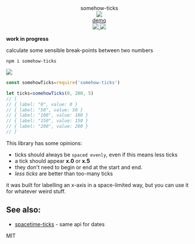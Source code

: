 <div align="center">
  <div>somehow-ticks</div>
  <img src="https://cloud.githubusercontent.com/assets/399657/23590290/ede73772-01aa-11e7-8915-181ef21027bc.png" />
  <div><a href="https://spencermounta.in/somehow-ticks/">demo</a></div>
  <a href="https://npmjs.org/package/somehow-ticks">
    <img src="https://img.shields.io/npm/v/somehow-ticks.svg?style=flat-square" />
  </a>
  <a href="https://unpkg.com/somehow-ticks">
    <img src="https://badge-size.herokuapp.com/spencermountain/somehow-ticks/master/builds/somehow-ticks.min.js" />
  </a>
</div>

**work in progress**

calculate some sensible break-points between two numbers

`npm i somehow-ticks`

<a href="https://spencermounta.in/somehow-ticks">
  <img src="https://user-images.githubusercontent.com/399657/52904717-02cdb280-31fe-11e9-902d-8b012e72ed15.gif" />
</a>

```js
const somehowTicks=require('somehow-ticks')

let ticks=somehowTicks(0, 200, 5)
// [
// { label: "0", value: 0 }
// { label: "50", value: 50 }
// { label: "100", value: 100 }
// { label: "150", value: 150 }
// { label: "200", value: 200 }
// ]
```

This library has some opinions:
* ticks should always be `spaced evenly`, even if this means less ticks
* a tick should appear **x.0** or **x.5**
* they don't need to begin or end at the start and end.
* *less ticks* are better than too-many ticks

it was built for labelling an x-axis in a space-limited way, but you can use it for whatever weird stuff.

## See also:
* [spacetime-ticks](https://github.com/spencermountain/spacetime-ticks) - same api for dates

MIT

